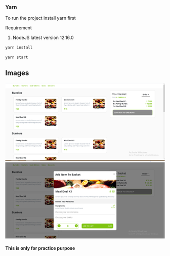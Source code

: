 ### Yarn

To run the project install yarn first

Requirement
1. NodeJS latest version 12.16.0

```sh
yarn install
```

```sh
yarn start
```


## Images

![Demo Image 1](https://github.com/bhattjaldhi/food-to-cart/blob/master/demo/download1.png)
![Demo Image 2](https://github.com/bhattjaldhi/food-to-cart/blob/master/demo/download2.png)



#### This is only for practice purpose